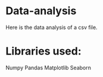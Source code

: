 # Data-analysis
Here is the data analysis of a csv file.

# Libraries used:
Numpy
Pandas
Matplotlib
Seaborn
